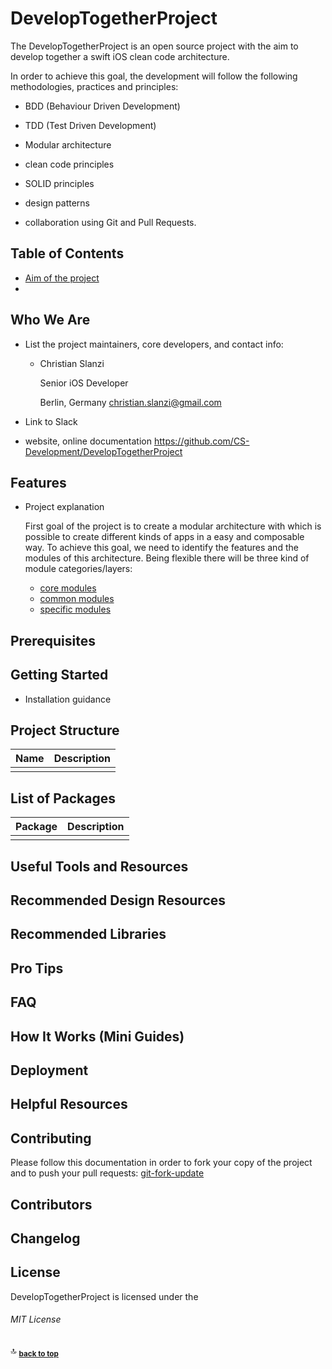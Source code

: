 # DevelopTogetherProject
The DevelopTogetherProject is an open source project with the aim to develop together a swift iOS clean code architecture. 

In order to achieve this goal, the development will follow the following methodologies, practices and principles:

- BDD (Behaviour Driven Development) 

- TDD (Test Driven Development)

- Modular architecture

- clean code principles

- SOLID principles

- design patterns

- collaboration using Git and Pull Requests.   

  

## Table of Contents

- [Aim of the project](Docs/Methodologies/000_Introduction.md)
- [](#)

## Who We Are

* List the project maintainers, core developers, and contact info:

  - Christian Slanzi

    Senior iOS Developer

    Berlin, Germany
    christian.slanzi@gmail.com

* Link to Slack

* website, online documentation
  https://github.com/CS-Development/DevelopTogetherProject 

## Features

* Project explanation

  First goal of the project is to create a modular architecture with which is possible to create different kinds of apps in a easy and composable way. To achieve this goal, we need to identify the features and the modules of this architecture. Being flexible there will be three kind of module categories/layers: 

  - [core modules](Docs/Modules/000_CoreModules.md)
  - [common modules](Docs/Modules/001_CommonModules.md) 
  - [specific modules](Docs/Modules/002_SpecificModules.md)

## Prerequisites

## Getting Started

* Installation guidance

## Project Structure

| Name | Description |
| ---- | ----------- |
|      |             |

## List of Packages

| Package | Description |
| ------- | ----------- |
|         |             |

## Useful Tools and Resources

## Recommended Design Resources

## Recommended Libraries

## Pro Tips

## FAQ

## How It Works (Mini Guides)

## Deployment

## Helpful Resources

## Contributing

Please follow this documentation in order to fork your copy of the project and to push your pull requests:
[git-fork-update](Docs/git-fork-update/gistfile1.md)

## Contributors

## Changelog

## License  

DevelopTogetherProject is licensed under the

###### MIT License

:top: <sub>[**back to top**](#table-of-contents)</sub>


